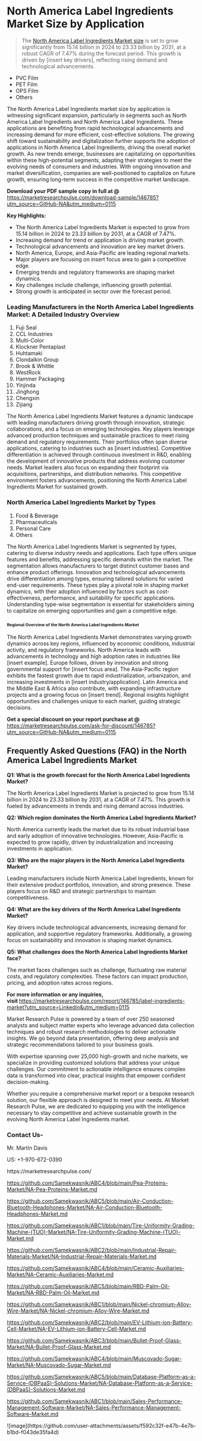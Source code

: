 <h1>North America Label Ingredients Market&nbsp;Size by Application</h1><blockquote><p>The <a href="https://marketresearchpulse.com/download-sample/146785?utm_source=GitHub-NA&amp;utm_medium=0115">North America Label Ingredients Market size</a> is set to grow significantly from 15.14 billion in 2024 to 23.33 billion by 2031, at a robust CAGR of 7.47% during the forecast period. This growth is driven by [insert key drivers], reflecting rising demand and technological advancements.</p></blockquote><ul><li>PVC Film<li> PET Film<li> OPS Film<li> Others</li></ul><p>The North America Label Ingredients market size by application is witnessing significant expansion, particularly in segments such as North America Label Ingredients and North America Label Ingredients. These applications are benefiting from rapid technological advancements and increasing demand for more efficient, cost-effective solutions. The growing shift toward sustainability and digitalization further supports the adoption of applications in North America Label Ingredients, driving the overall market growth. As new trends emerge, businesses are capitalizing on opportunities within these high-potential segments, adapting their strategies to meet the evolving needs of consumers and industries. With ongoing innovation and market diversification, companies are well-positioned to capitalize on future growth, ensuring long-term success in the competitive market landscape.</p><p><strong>Download your PDF sample copy in full at @ </strong><a href="https://marketresearchpulse.com/download-sample/146785?utm_source=GitHub-NA&amp;utm_medium=0115">https://marketresearchpulse.com/download-sample/146785?utm_source=GitHub-NA&amp;utm_medium=0115</a></p><p><strong>Key Highlights: </strong></p><ul><li>The North America Label Ingredients Market is expected to grow from 15.14 billion in 2024 to 23.33 billion by 2031, at a CAGR of 7.47%.</li><li>Increasing demand for trend or application is driving market growth.</li><li>Technological advancements and innovation are key market drivers.</li><li>North America, Europe, and Asia-Pacific are leading regional markets.</li><li>Major players are focusing on insert focus area to gain a competitive edge.</li><li>Emerging trends and regulatory frameworks are shaping market dynamics.</li><li>Key challenges include challenge, influencing growth potential.</li><li>Strong growth is anticipated in sector over the forecast period.</li></ul><h3>Leading Manufacturers in the North America Label Ingredients Market: A Detailed Industry Overview</h3><ol><li>Fuji Seal</li><li>CCL Industries</li><li>Multi-Color</li><li>Klockner Pentaplast</li><li>Huhtamaki</li><li>Clondalkin Group</li><li>Brook & Whittle</li><li>WestRock</li><li>Hammer Packaging</li><li>Yinjinda</li><li>Jinghong</li><li>Chengxin</li><li>Zijiang</li></ol><div class="flex max-w-full flex-col flex-grow"><div class="min-h-8 text-message flex w-full flex-col items-end gap-2 whitespace-normal break-words [.text-message+&amp;]:mt-5" dir="auto" data-message-author-role="assistant" data-message-id="fd8432e4-4910-450d-b182-61b7bfb0a01f" data-message-model-slug="gpt-4o"><div class="flex w-full flex-col gap-1 empty:hidden first:pt-[3px]"><div class="markdown prose w-full break-words dark:prose-invert light"><p>The North America Label Ingredients Market features a dynamic landscape with leading manufacturers driving growth through innovation, strategic collaborations, and a focus on emerging technologies. Key players leverage advanced production techniques and sustainable practices to meet rising demand and regulatory requirements. Their portfolios often span diverse applications, catering to industries such as [insert industries]. Competitive differentiation is achieved through continuous investment in R&amp;D, enabling the development of innovative products that address evolving customer needs. Market leaders also focus on expanding their footprint via acquisitions, partnerships, and distribution networks. This competitive environment fosters advancements, positioning the North America Label Ingredients Market for sustained growth.</p></div></div></div></div><h3>North America Label Ingredients Market by Types</h3><ol><li>Food & Beverage<li> Pharmaceuticals<li> Personal Care<li> Others</li></ol><div class="flex max-w-full flex-col flex-grow"><div class="min-h-8 text-message flex w-full flex-col items-end gap-2 whitespace-normal break-words [.text-message+&amp;]:mt-5" dir="auto" data-message-author-role="assistant" data-message-id="084470be-0bb7-4664-bddf-5156b4f41249" data-message-model-slug="gpt-4o-mini"><div class="flex w-full flex-col gap-1 empty:hidden first:pt-[3px]"><div class="markdown prose w-full break-words dark:prose-invert light"><p>The North America Label Ingredients Market is segmented by types, catering to diverse industry needs and applications. Each type offers unique features and benefits, addressing specific demands within the market. The segmentation allows manufacturers to target distinct customer bases and enhance product offerings. Innovation and technological advancements drive differentiation among types, ensuring tailored solutions for varied end-user requirements. These types play a pivotal role in shaping market dynamics, with their adoption influenced by factors such as cost-effectiveness, performance, and suitability for specific applications. Understanding type-wise segmentation is essential for stakeholders aiming to capitalize on emerging opportunities and gain a competitive edge.</p></div></div></div></div><h3><span style="font-size: 11px;">Regional Overview of the North America Label Ingredients Market</span></h3><div class="flex max-w-full flex-col flex-grow"><div class="min-h-8 text-message flex w-full flex-col items-end gap-2 whitespace-normal break-words [.text-message+&amp;]:mt-5" dir="auto" data-message-author-role="assistant" data-message-id="e9038762-ce64-4e30-91c9-9bd413514231" data-message-model-slug="gpt-4o-mini"><div class="flex w-full flex-col gap-1 empty:hidden first:pt-[3px]"><div class="markdown prose w-full break-words dark:prose-invert light"><p>The North America Label Ingredients Market demonstrates varying growth dynamics across key regions, influenced by economic conditions, industrial activity, and regulatory frameworks. North America leads with advancements in technology and high adoption rates in industries like [insert example]. Europe follows, driven by innovation and strong governmental support for [insert focus area]. The Asia-Pacific region exhibits the fastest growth due to rapid industrialization, urbanization, and increasing investments in [insert industry/application]. Latin America and the Middle East &amp; Africa also contribute, with expanding infrastructure projects and a growing focus on [insert trend]. Regional insights highlight opportunities and challenges unique to each market, guiding strategic decisions.</p></div></div></div></div><p><strong>Get a special discount on your report purchase at @ </strong><a href="https://marketresearchpulse.com/ask-for-discount/146785?utm_source=GitHub-NA&amp;utm_medium=0115">https://marketresearchpulse.com/ask-for-discount/146785?utm_source=GitHub-NA&amp;utm_medium=0115</a></p><h2>Frequently Asked Questions (FAQ) in the North America Label Ingredients Market</h2><p><strong>Q1: What is the growth forecast for the North America Label Ingredients Market?</strong></p><p>The North America Label Ingredients Market is projected to grow from 15.14 billion in 2024 to 23.33 billion by 2031, at a CAGR of 7.47%. This growth is fueled by advancements in trends and rising demand across industries.</p><p><strong>Q2: Which region dominates the North America Label Ingredients Market?</strong></p><p>North America currently leads the market due to its robust industrial base and early adoption of innovative technologies. However, Asia-Pacific is expected to grow rapidly, driven by industrialization and increasing investments in application.</p><p><strong>Q3: Who are the major players in the North America Label Ingredients Market?</strong></p><p>Leading manufacturers include North America Label Ingredients, known for their extensive product portfolios, innovation, and strong presence. These players focus on R&amp;D and strategic partnerships to maintain competitiveness.</p><p><strong>Q4: What are the key drivers of the North America Label Ingredients Market?</strong></p><p>Key drivers include technological advancements, increasing demand for application, and supportive regulatory frameworks. Additionally, a growing focus on sustainability and innovation is shaping market dynamics.</p><p><strong>Q5: What challenges does the North America Label Ingredients Market face?</strong></p><p>The market faces challenges such as challenge, fluctuating raw material costs, and regulatory complexities. These factors can impact production, pricing, and adoption rates across regions.</p><p><strong>For more information or any inquiries, visit&nbsp;</strong><a href="https://marketresearchpulse.com/report/146785/label-ingredients-market?utm_source=Linkedin&utm_medium=0115">https://marketresearchpulse.com/report/146785/label-ingredients-market?utm_source=Linkedin&utm_medium=0115</a></p><p>Market Research Pulse is powered by a team of over 250 seasoned analysts and subject matter experts who leverage advanced data collection techniques and robust research methodologies to deliver actionable insights. We go beyond data presentation, offering deep analysis and strategic recommendations tailored to your business goals.</p><p>With expertise spanning over 25,000 high-growth and niche markets, we specialize in providing customized solutions that address your unique challenges. Our commitment to actionable intelligence ensures complex data is transformed into clear, practical insights that empower confident decision-making.</p><p>Whether you require a comprehensive market report or a bespoke research solution, our flexible approach is designed to meet your needs. At Market Research Pulse, we are dedicated to equipping you with the intelligence necessary to stay competitive and achieve sustainable growth in the evolving North America Label Ingredients market.</p><h3><strong>Contact Us-</strong></h3><p>Mr. Martin Davis</p><p>US: +1-970-672-0390</p><p>https://marketresearchpulse.com/</p><p><a href="https://github.com/Samekwasnik/ABC4/blob/main/Pea-Proteins-Market/NA-Pea-Proteins-Market.md">https://github.com/Samekwasnik/ABC4/blob/main/Pea-Proteins-Market/NA-Pea-Proteins-Market.md</a></p><p><a href="https://github.com/Samekwasnik/ABC5/blob/main/Air-Conduction-Bluetooth-Headphones-Market/NA-Air-Conduction-Bluetooth-Headphones-Market.md">https://github.com/Samekwasnik/ABC5/blob/main/Air-Conduction-Bluetooth-Headphones-Market/NA-Air-Conduction-Bluetooth-Headphones-Market.md</a></p><p><a href="https://github.com/Samekwasnik/ABC1/blob/main/Tire-Uniformity-Grading-Machine-(TUO)-Market/NA-Tire-Uniformity-Grading-Machine-(TUO)-Market.md">https://github.com/Samekwasnik/ABC1/blob/main/Tire-Uniformity-Grading-Machine-(TUO)-Market/NA-Tire-Uniformity-Grading-Machine-(TUO)-Market.md</a></p><p><a href="https://github.com/Samekwasnik/ABC2/blob/main/Industrial-Repair-Materials-Market/NA-Industrial-Repair-Materials-Market.md">https://github.com/Samekwasnik/ABC2/blob/main/Industrial-Repair-Materials-Market/NA-Industrial-Repair-Materials-Market.md</a></p><p><a href="https://github.com/Samekwasnik/ABC4/blob/main/Ceramic-Auxiliaries-Market/NA-Ceramic-Auxiliaries-Market.md">https://github.com/Samekwasnik/ABC4/blob/main/Ceramic-Auxiliaries-Market/NA-Ceramic-Auxiliaries-Market.md</a></p><p><a href="https://github.com/Samekwasnik/ABC5/blob/main/RBD-Palm-Oil-Market/NA-RBD-Palm-Oil-Market.md">https://github.com/Samekwasnik/ABC5/blob/main/RBD-Palm-Oil-Market/NA-RBD-Palm-Oil-Market.md</a></p><p><a href="https://github.com/Samekwasnik/ABC1/blob/main/Nickel-chromium-Alloy-Wire-Market/NA-Nickel-chromium-Alloy-Wire-Market.md">https://github.com/Samekwasnik/ABC1/blob/main/Nickel-chromium-Alloy-Wire-Market/NA-Nickel-chromium-Alloy-Wire-Market.md</a></p><p><a href="https://github.com/Samekwasnik/ABC2/blob/main/EV-Lithium-ion-Battery-Cell-Market/NA-EV-Lithium-ion-Battery-Cell-Market.md">https://github.com/Samekwasnik/ABC2/blob/main/EV-Lithium-ion-Battery-Cell-Market/NA-EV-Lithium-ion-Battery-Cell-Market.md</a></p><p><a href="https://github.com/Samekwasnik/ABC3/blob/main/Bullet-Proof-Glass-Market/NA-Bullet-Proof-Glass-Market.md">https://github.com/Samekwasnik/ABC3/blob/main/Bullet-Proof-Glass-Market/NA-Bullet-Proof-Glass-Market.md</a></p><p><a href="https://github.com/Samekwasnik/ABC4/blob/main/Muscovado-Sugar-Market/NA-Muscovado-Sugar-Market.md">https://github.com/Samekwasnik/ABC4/blob/main/Muscovado-Sugar-Market/NA-Muscovado-Sugar-Market.md</a></p><p><a href="https://github.com/Samekwasnik/ABC5/blob/main/Database-Platform-as-a-Service-(DBPaaS)-Solutions-Market/NA-Database-Platform-as-a-Service-(DBPaaS)-Solutions-Market.md">https://github.com/Samekwasnik/ABC5/blob/main/Database-Platform-as-a-Service-(DBPaaS)-Solutions-Market/NA-Database-Platform-as-a-Service-(DBPaaS)-Solutions-Market.md</a></p><p><a href="https://github.com/Samekwasnik/ABC1/blob/main/Sales-Performance-Management-Software-Market/NA-Sales-Performance-Management-Software-Market.md">https://github.com/Samekwasnik/ABC1/blob/main/Sales-Performance-Management-Software-Market/NA-Sales-Performance-Management-Software-Market.md</a></p>
![image](https://github.com/user-attachments/assets/f592c32f-e47b-4e7b-b1bd-f043de35fa4d)
